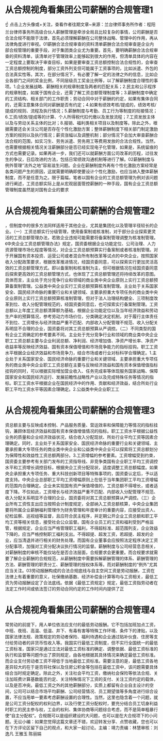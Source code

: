 # 从合规视角看集团公司薪酬的合规管理1

☝ 点击上方头像或+关注，查看作者往期文章~来源：兰台律师事务所作者：程阳 兰台律师事务所高级合伙人薪酬管理是牵涉全局且比较复杂的事情，公司薪酬是否合法合规不能限于法律，首先必须理解薪酬在公司整体战略、管理中的作用，再从法律角度进行审视。01薪酬合法合规审查的资料清单薪酬合法合规审查是企业内部合规管理的重要手段，对于集团类企业尤为重要。首先，要明确薪酬合法合规审查的资料清单，该清单对于管理效率上能够起到很大的作用，但清单具体的内容在一定程度上要取决于审查目标，如果是要审查工资总额控制合法合规性的，会审查工资总额控制的制度，部分工资外列支但可能属于工资事项的，比如派遣、外包的合法真实性等。其次，在部分情况下，有必要了解一定的法律之外的信息，比如企业各部门之间的奖金比例，不同层级员工奖金比例等，以了解薪酬制度合理性的事项。1.企业发展战略、薪酬相关的规章制度及两者的匹配关系；2.民主和公示程序的规章制度，如属于国有企业，还需了解工资总额管理制度等；3.薪酬制度中确定的工资结构、相关部门的工作职责；劳动合同中对于薪酬的约定，如果有集体合同的，还需注意集体合同对薪酬是否有约定；4.如果有绩效考核/提成的，绩效考核/提成的规则、流程及执行情况；5.薪酬制度与考勤、员工行为等制度的衔接情况；6.工资/绩效/提成等的计算、个人所得税代扣代缴以及发放流程；7.工资发放主体以及与劳动关系主体的比对；8.报销、福利类相关项目以及制度等。除此之外，根据需要还会关注公司是否存在个性化激励方案；整体薪酬制度下相关部门制定激励方案的规则以及执行情况；薪资涨幅以及调整机制；部分情况下会加大审查薪酬合法合规的范围，如实习生、劳务派遣、劳务用工等费用发放的合法合规性。当然，也需要根据相关情况关注薪酬部分是否已经实现电子化管理，如果是，系统留痕的方式也需要记录。如果再进一步，我们还可以就薪酬方面公司改革的历程，过往发生的争议，日后改进的方法，包括日常绩效沟通机制等进行了解。02薪酬制度与例外管理“法外之地”容易滋生问题。企业在薪酬制度外再有个性化激励方案经常是各类问题产生的原因，这就需要明确即使要设计个性化激励，也应当纳入整体薪酬制度，而不是任意为之。限于篇幅，笔者以国有企业的工资总额管理为例对该问题进行阐述，工资总额实际上是从宏观层面管控薪酬的一种手段，国有企业工资总额管理制度虽然是对国有企业的要求

# 从合规视角看集团公司薪酬的合规管理2

，但制度中的很多方法同样适用于其他企业，尤其是集团化以及管理半径较长的企业。（一）工资总额实行分级管理，使用备案制或核准制，对于部分企业探索更灵活的工资总额管理办法，若致企业违规可能需要将备案制管理调整为核准制管理。《中央企业工资总额管理办法》规定，国资委根据企业功能定位、公司治理、人力资源管理市场化程度等情况，对企业工资总额预算实行备案制或者核准制管理。对于开展国有资本投资、运营公司或者混合所有制改革等试点的中央企业，按照国家收入分配政策要求，根据改革推进情况，经国资委同意，可以探索实行更加灵活高效的工资总额管理方式。即以备案制和核准制为主，但可根据情况在经国资委同意后探索更高效的工资总额管理方式，也体现了工资总额管理还将持续改革的意图。具体而言，主业处于充分竞争行业和领域的商业类中央企业原则上实行工资总额预算备案制管理。公益类中央企业实行工资总额预算核准制管理。主业处于关系国家安全、国民经济命脉的重要行业和关键领域、主要承担重大专项任务的商业类中央企业原则上实行工资总额预算核准制管理，但对于法人治理结构健全、三项制度改革到位、收入分配管理规范的，经国资委同意后，也可探索实行备案制管理。工资总额以上年度工资总额清算额为基础，根据企业功能定位以及当年经济效益和劳动生产率的预算情况，参考劳动力市场价位，分类确定决定机制，对于履行主体责任不到位、工资增长与经济效益严重不匹配、内部收入分配管理不规范、收入分配关系明显不合理的企业，国资委将对其工资总额预算从严调控。（二）不同类型的国有企业工资确定的参考要素不同。主业处于充分竞争行业和领域的商业类中央企业职工工资总额主要与企业利润总额、净利润、经济增加值、净资产增长率、净资产收益率等反映经济效益、国有资本保值增值和市场竞争能力的指标挂钩。职工工资水平根据企业经济效益和市场竞争力，结合市场或者行业对标科学合理确定。1.主业处于关系国家安全、国民经济命脉的重要行业和关键领域、主要承担重大专项任务的商业类中央企业职工工资总额在主要与反映经济效益和国有资本保值增值指标挂钩的同时，可以根据实际增加营业收入、任务完成率等体现服务国家战略、保障国家安全和国民经济运行、发展前瞻性战略性产业以及完成特殊任务等情况的指标。职工工资水平根据企业在国民经济中的作用、贡献和经济效益，结合所处行业职工平均工资水平等因素合理确定。2.公益类中央企业职工工

# 从合规视角看集团公司薪酬的合规管理3

资总额主要与反映成本控制、产品服务质量、营运效率和保障能力等情况的指标挂钩，兼顾体现经济效益和国有资本保值增值情况的指标。职工工资水平根据公益性业务的质量和企业经济效益状况，结合收入分配现状、所处行业平均工资等因素合理确定。同时，主业处于关系国家安全、国民经济命脉的重要行业和关键领域、主要承担重大专项任务的商业类中央企业和公益类中央企业可以探索将工资总额划分为保障性和效益性工资总额两部分。3.工资增幅的参考要素。工资增幅受到约束，国资委主要参考有关部门发布的工资指导线、非竞争类国有企业职工平均工资调控水平和工资增长调控目标，根据央企工资分配现状，适度调整工资总额幅度。如果央企承担重大专项任务、重大科技创新项目等特殊事项的，国资委认定后，予以适度支持。中央企业总部职工平均工资增幅原则上在低于当年集团职工平均工资增幅的范围内合理确定。企业未实现国有资产保值增值的，工资总额不得增长，或者适度下降。不仅如此，工资增长与经济效益严重不匹配、内部收入分配管理不规范、收入分配关系明显不合理的企业，国资委将对其工资总额预算从严调控。（三）企业所有工资性支出应当按照会计制度规定，全部纳入工资总额核算，中央企业集团要将所属企业薪酬福利管理作为财务管理和年度审计的重要内容，应接受出资人、纪检监察、巡视组等监督，且应符合民主程序，并定期公开企业工资总额和职工平均工资等相关信息，接受社会公众监督。国有企业员工的工资和福利受到严格监管，根据规定，企业应当严格管理职工福利，不得超标准、超范围列支，企业效益下降的，应当严格控制职工福利支出。不得超提、超发工资，若超提、超发的企业，应当清退并进行相关的财务处理。而国有企业董事会应按照法定程序决定工资分配事项，加强对工资分配决议执行情况的监督。薪酬制度与公司经营息息相关，对薪酬制度的审核不能仅站在是否合法层面，合规要求会更重要。而合规要求就需要了解企业薪酬的合规规范，从薪酬制度中需要拆解薪酬管理的体系、薪酬管理的方法、薪酬管理的职责分工、薪酬管理的授权体系等。而对薪酬制度的“例外”尤其应当关注。03劳动报酬构成的合法合规底线与自主空间工资是劳动报酬，工资在法律上有着重要的意义，社保缴纳基数、经济补偿金计算等均与工资相关，最低工资为劳动报酬设定了合法底线。依据《最低工资规定》规定，最低工资指劳动者在法定工作时间或依法签订的劳动合同约定的工作时间内提供了正

# 从合规视角看集团公司薪酬的合规管理4

常劳动的前提下，用人单位依法应支付的最低劳动报酬。它不包括加班加点工资，中班、夜班、高温、低温、井下、有毒有害等特殊工作环境、条件下的津贴，以及国家法律法规、政策规定的劳动者保险、福利待遇和企业通过贴补伙食、住房等支付给劳动者的非货币性收入等。我国实行最低工资制度，但不实行全国统一的最低工资标准，国家只是通过立法对最低工资标准的确定、调整依据、最低工资标准的执行和监督等问题作出了原则规定，由各地根据其具体情况来确定最低工资标准。而企业支付劳动者工资不得低于当地最低工资标准。需要注意的是，最低工资各地差异较大的在于是否将社保以及住房公积金等包括在最低工资中，该问题需要具体结合当时规定确定。除此之外，关注社会平均工资，缴纳社会保险等依法合规、关注加班费计算基数能否约定、关注特殊情况下工资的支付、关注工资约定的载体，以及是否冲突。最低工资之外的其他薪酬部分，实质上都留有企业自主设计的空间，公司可以结合市场平均薪酬、公司经营情况、员工期望值等多角度进行综合设置，不应当用单一要素考虑薪酬设置的合理性。当然，这里也隐含着一个问题，就是公司工资分配权的权利边界，以及行使工资分配权时，要充分结合员工切身利益时职工的民主参与权，工会的权利、集体协商等问题综合考虑，而不是简单粗暴行使“自主分配权”。合规既可以是组织建设的大问题，也可以是在大合规项下的小问题。无讼小编：如果您觉得这篇文章还不错，欢迎转发分享、点赞收藏，您也可以在下方评论区留下自己的观点，和大家一起讨论。主编：靖力责编：林慧审核：刘逸凡 王雅玉 陈丽娟 

